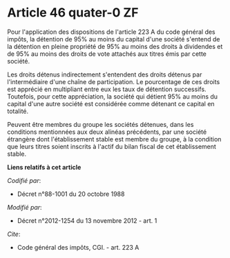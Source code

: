 # Article 46 quater-0 ZF

Pour l'application des dispositions de l'article 223 A du code général des impôts, la détention de 95% au moins du capital
d'une société s'entend de la détention en pleine propriété de 95% au moins des droits à dividendes et de 95% au moins des
droits de vote attachés aux titres émis par cette société.

Les droits détenus indirectement s'entendent des droits détenus par l'intermédiaire d'une chaîne de participation. Le
pourcentage de ces droits est apprécié en multipliant entre eux les taux de détention successifs. Toutefois, pour cette
appréciation, la société qui détient 95% au moins du capital d'une autre société est considérée comme détenant ce capital en
totalité.

Peuvent être membres du groupe les sociétés détenues, dans les conditions mentionnées aux deux alinéas précédents, par une
société étrangère dont l'établissement stable est membre du groupe, à la condition que leurs titres soient inscrits à l'actif
du bilan fiscal de cet établissement stable.

**Liens relatifs à cet article**

_Codifié par_:

  - Décret n°88-1001 du 20 octobre 1988

_Modifié par_:

  - Décret n°2012-1254 du 13 novembre 2012 - art. 1

_Cite_:

  - Code général des impôts, CGI. - art. 223 A
